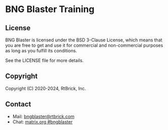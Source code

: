 # BNG Blaster Training

## License

BNG Blaster is licensed under the BSD 3-Clause License, which means that you are free to get and use it for
commercial and non-commercial purposes as long as you fulfill its conditions.

See the LICENSE file for more details.

## Copyright

Copyright (C) 2020-2024, RtBrick, Inc.

## Contact

* Mail: bngblaster@rtbrick.com
* Chat: [matrix.org #bngblaster](https://matrix.to/#/#bngblaster:matrix.org)
